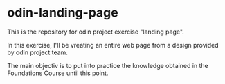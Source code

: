 # odin-landing-page
This is the repository for odin project exercise "landing page".

In this exercise, I'll be vreating an entire web page from a design provided by odin project team.

The main objectiv is to put into practice the knowledge obtained in the Foundations Course until this point.


